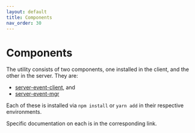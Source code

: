 ```yaml
---
layout: default
title: Components
nav_order: 30
---
```

# Components
The utility consists of two components, one installed in the
client, and the other in the server.  They are:
 - [server-event-client](server-event-client.html), and
 - [server-event-mgr](server-event-mgr.html)

Each of these is installed via `npm install` or `yarn add` in
their respective environments. 

Specific documentation on each is in the corresponding link.
